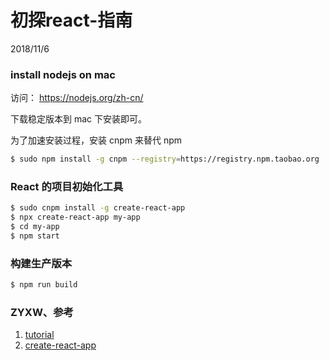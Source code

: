 # 初探react-指南
2018/11/6

### install nodejs on mac

访问：
https://nodejs.org/zh-cn/

下载稳定版本到 mac 下安装即可。

为了加速安装过程，安装 cnpm 来替代 npm
```bash
$ sudo npm install -g cnpm --registry=https://registry.npm.taobao.org

```


### React 的项目初始化工具
```bash
$ sudo cnpm install -g create-react-app
$ npx create-react-app my-app
$ cd my-app
$ npm start

```



### 构建生产版本
```bash
$ npm run build

```



### ZYXW、参考
1. [tutorial](https://reactjs.org/tutorial/tutorial.html)
2. [create-react-app](https://reactjs.org/docs/optimizing-performance.html#create-react-app)
